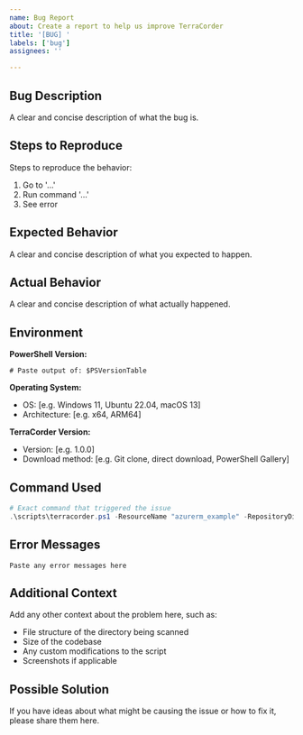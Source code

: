 ```yaml
---
name: Bug Report
about: Create a report to help us improve TerraCorder
title: '[BUG] '
labels: ['bug']
assignees: ''

---
```


## Bug Description

A clear and concise description of what the bug is.

## Steps to Reproduce

Steps to reproduce the behavior:
1. Go to '...'
2. Run command '...'
3. See error

## Expected Behavior

A clear and concise description of what you expected to happen.

## Actual Behavior

A clear and concise description of what actually happened.

## Environment

**PowerShell Version:**
```
# Paste output of: $PSVersionTable
```

**Operating System:**
- OS: [e.g. Windows 11, Ubuntu 22.04, macOS 13]
- Architecture: [e.g. x64, ARM64]

**TerraCorder Version:**
- Version: [e.g. 1.0.0]
- Download method: [e.g. Git clone, direct download, PowerShell Gallery]

## Command Used

```powershell
# Exact command that triggered the issue
.\scripts\terracorder.ps1 -ResourceName "azurerm_example" -RepositoryDirectory "C:\path\to\terraform-provider-azurerm"
```

## Error Messages

```
Paste any error messages here
```

## Additional Context

Add any other context about the problem here, such as:
- File structure of the directory being scanned
- Size of the codebase
- Any custom modifications to the script
- Screenshots if applicable

## Possible Solution

If you have ideas about what might be causing the issue or how to fix it, please share them here.
